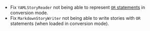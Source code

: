 - Fix `YAMLStoryReader` not being able to represent [`OR` statements](https://rasa.com/docs/rasa/stories#or-statements) in conversion mode.
- Fix `MarkdownStoryWriter` not being able to write stories with `OR` statements (when loaded in conversion mode).
